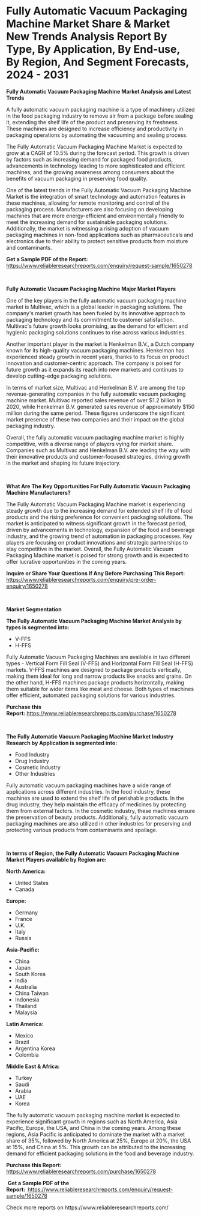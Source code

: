 <p><h1>Fully Automatic Vacuum Packaging Machine Market Share & Market New Trends Analysis Report By Type, By Application, By End-use, By Region, And Segment Forecasts, 2024 - 2031</h1></p><p><strong>Fully Automatic Vacuum Packaging Machine Market Analysis and Latest Trends</strong></p>
<p><p>A fully automatic vacuum packaging machine is a type of machinery utilized in the food packaging industry to remove air from a package before sealing it, extending the shelf life of the product and preserving its freshness. These machines are designed to increase efficiency and productivity in packaging operations by automating the vacuuming and sealing process.</p><p>The Fully Automatic Vacuum Packaging Machine Market is expected to grow at a CAGR of 10.5% during the forecast period. This growth is driven by factors such as increasing demand for packaged food products, advancements in technology leading to more sophisticated and efficient machines, and the growing awareness among consumers about the benefits of vacuum packaging in preserving food quality.</p><p>One of the latest trends in the Fully Automatic Vacuum Packaging Machine Market is the integration of smart technology and automation features in these machines, allowing for remote monitoring and control of the packaging process. Manufacturers are also focusing on developing machines that are more energy-efficient and environmentally friendly to meet the increasing demand for sustainable packaging solutions. Additionally, the market is witnessing a rising adoption of vacuum packaging machines in non-food applications such as pharmaceuticals and electronics due to their ability to protect sensitive products from moisture and contaminants.</p></p>
<p><strong>Get a Sample PDF of the Report:&nbsp;</strong> <a href="https://www.reliableresearchreports.com/enquiry/request-sample/1650278">https://www.reliableresearchreports.com/enquiry/request-sample/1650278</a></p>
<p>&nbsp;</p>
<p><strong>Fully Automatic Vacuum Packaging Machine Major Market Players</strong></p>
<p><p>One of the key players in the fully automatic vacuum packaging machine market is Multivac, which is a global leader in packaging solutions. The company's market growth has been fueled by its innovative approach to packaging technology and its commitment to customer satisfaction. Multivac's future growth looks promising, as the demand for efficient and hygienic packaging solutions continues to rise across various industries.</p><p>Another important player in the market is Henkelman B.V., a Dutch company known for its high-quality vacuum packaging machines. Henkelman has experienced steady growth in recent years, thanks to its focus on product innovation and customer-centric approach. The company is poised for future growth as it expands its reach into new markets and continues to develop cutting-edge packaging solutions.</p><p>In terms of market size, Multivac and Henkelman B.V. are among the top revenue-generating companies in the fully automatic vacuum packaging machine market. Multivac reported sales revenue of over $1.2 billion in 2020, while Henkelman B.V. generated sales revenue of approximately $150 million during the same period. These figures underscore the significant market presence of these two companies and their impact on the global packaging industry.</p><p>Overall, the fully automatic vacuum packaging machine market is highly competitive, with a diverse range of players vying for market share. Companies such as Multivac and Henkelman B.V. are leading the way with their innovative products and customer-focused strategies, driving growth in the market and shaping its future trajectory.</p></p>
<p>&nbsp;</p>
<p><strong>What Are The Key Opportunities For Fully Automatic Vacuum Packaging Machine Manufacturers?</strong></p>
<p><p>The Fully Automatic Vacuum Packaging Machine market is experiencing steady growth due to the increasing demand for extended shelf life of food products and the rising preference for convenient packaging solutions. The market is anticipated to witness significant growth in the forecast period, driven by advancements in technology, expansion of the food and beverage industry, and the growing trend of automation in packaging processes. Key players are focusing on product innovations and strategic partnerships to stay competitive in the market. Overall, the Fully Automatic Vacuum Packaging Machine market is poised for strong growth and is expected to offer lucrative opportunities in the coming years.</p></p>
<p><strong>Inquire or Share Your Questions If Any Before Purchasing This Report:</strong> <a href="https://www.reliableresearchreports.com/enquiry/pre-order-enquiry/1650278">https://www.reliableresearchreports.com/enquiry/pre-order-enquiry/1650278</a></p>
<p>&nbsp;</p>
<p><strong>Market Segmentation</strong></p>
<p><strong>The Fully Automatic Vacuum Packaging Machine Market Analysis by types is segmented into:</strong></p>
<p><ul><li>V-FFS</li><li>H-FFS</li></ul></p>
<p><p>Fully Automatic Vacuum Packaging Machines are available in two different types - Vertical Form Fill Seal (V-FFS) and Horizontal Form Fill Seal (H-FFS) markets. V-FFS machines are designed to package products vertically, making them ideal for long and narrow products like snacks and grains. On the other hand, H-FFS machines package products horizontally, making them suitable for wider items like meat and cheese. Both types of machines offer efficient, automated packaging solutions for various industries.</p></p>
<p><strong>Purchase this Report:&nbsp;</strong><a href="https://www.reliableresearchreports.com/purchase/1650278">https://www.reliableresearchreports.com/purchase/1650278</a></p>
<p>&nbsp;</p>
<p><strong>The Fully Automatic Vacuum Packaging Machine Market Industry Research by Application is segmented into:</strong></p>
<p><ul><li>Food Industry</li><li>Drug Industry</li><li>Cosmetic Industry</li><li>Other Industries</li></ul></p>
<p><p>Fully automatic vacuum packaging machines have a wide range of applications across different industries. In the food industry, these machines are used to extend the shelf life of perishable products. In the drug industry, they help maintain the efficacy of medicines by protecting them from external factors. In the cosmetic industry, these machines ensure the preservation of beauty products. Additionally, fully automatic vacuum packaging machines are also utilized in other industries for preserving and protecting various products from contaminants and spoilage.</p></p>
<p>&nbsp;</p>
<p><strong>In terms of Region, the Fully Automatic Vacuum Packaging Machine Market Players available by Region are:</strong></p>
<p>
    <p> <strong> North America: </strong>
        <ul>
            <li>United States</li>
            <li>Canada</li>
        </ul>
        </p> 
    <p> <strong> Europe: </strong>
        <ul>
            <li>Germany</li>
            <li>France</li>
            <li>U.K.</li>
            <li>Italy</li>
            <li>Russia</li>
        </ul>
        </p> 
    <p> <strong> Asia-Pacific: </strong>
        <ul>
            <li>China</li>
            <li>Japan</li>
            <li>South Korea</li>
            <li>India</li>
            <li>Australia</li>
            <li>China Taiwan</li>
            <li>Indonesia</li>
            <li>Thailand</li>
            <li>Malaysia</li>
        </ul>
        </p> 
    <p> <strong> Latin America: </strong>
        <ul>
            <li>Mexico</li>
            <li>Brazil</li>
            <li>Argentina Korea</li>
            <li>Colombia</li>
        </ul>
        </p> 
    <p> <strong> Middle East & Africa: </strong>
        <ul>
            <li>Turkey</li>
            <li>Saudi</li>
            <li>Arabia</li>
            <li>UAE</li>
            <li>Korea</li>
        </ul>
    </p>
    </p>
<p><p>The fully automatic vacuum packaging machine market is expected to experience significant growth in regions such as North America, Asia Pacific, Europe, the USA, and China in the coming years. Among these regions, Asia Pacific is anticipated to dominate the market with a market share of 35%, followed by North America at 25%, Europe at 20%, the USA at 15%, and China at 5%. This growth can be attributed to the increasing demand for efficient packaging solutions in the food and beverage industry.</p></p>
<p><strong>Purchase this Report: </strong><a href="https://www.reliableresearchreports.com/purchase/1650278">https://www.reliableresearchreports.com/purchase/1650278</a></p>
<p>&nbsp;<strong>Get a Sample PDF of the Report:&nbsp;&nbsp;</strong><a href="https://www.reliableresearchreports.com/enquiry/request-sample/1650278">https://www.reliableresearchreports.com/enquiry/request-sample/1650278</a></p>
<p><strong></strong></p>
<p>Check more reports on https://www.reliableresearchreports.com/</p>